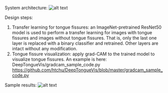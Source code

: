 System architecture:
![alt text](https://github.com/htchu/DeepTongueVis/blob/master/system_architecture.png)

Design steps:
1. Transfer learning for tongue fissures: an ImageNet-pretrained ResNet50 model is used to perform a transfer learning for images with tongue fissures and images without tongue fissures. That is, only the last one layer is replaced with a binary classifier and retrained. Other layers are intact without any modification.
2. Tongue fissure visualization: apply grad-CAM to the trained model to visualize tongue fissures. An example is here:
        DeepTongueVis/gradcam_sample_code.py
        https://github.com/htchu/DeepTongueVis/blob/master/gradcam_sample_code.py

Sample results:
![alt text](https://github.com/htchu/DeepTongueVis/blob/master/result.png)
